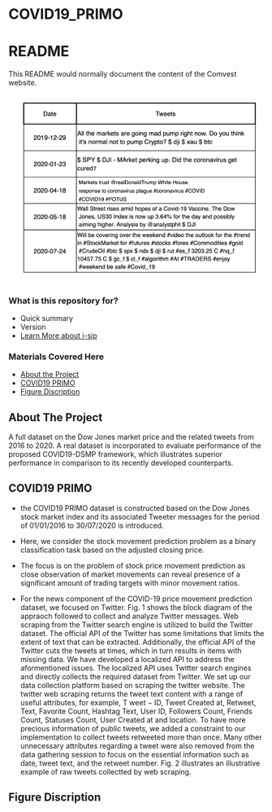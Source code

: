# COVID19_PRIMO


# README #

This README would normally document the content of the Comvest website. 

![Alt text](./images/logo.png)


### What is this repository for? ###

* Quick summary
* Version
* [Learn More about i-sip](http://i-sip.encs.concordia.ca/)


### Materials Covered Here ###
- [About the Project](#about)
- [COVID19 PRIMO](#COVID19-PRIMO)
- [Figure Discription](#figure-discription)


## About The Project
A full dataset on the Dow Jones market price and the related tweets from 2016 to 2020. 
A real dataset is incorporated to evaluate performance of the proposed COVID19-DSMP framework, which illustrates superior performance in comparison to its recently developed counterparts.


## COVID19 PRIMO

* the COVID19 PRIMO dataset is constructed based on the Dow Jones stock market index and its associated Tweeter messages for the period of 01/01/2016 to 30/07/2020 is introduced.
 
* Here, we consider the stock movement prediction problem as a binary classification task based on the adjusted closing price.
 
* The focus is on the problem of stock price movement prediction as close observation of market movements can reveal presence of a significant amount of trading targets with minor movement ratios.

* For the news component of the COVID-19 price movement prediction dataset, we focused on Twitter. Fig. 1 shows the block diagram of the appraoch followed to collect and analyze Twitter messages. Web scraping from the Twitter search engine is utilized to build the Twitter dataset. The official API of the Twitter has some limitations that limits the extent of text that can be extracted. Additionally, the official API of the Twitter cuts the tweets at times, which in turn results in items with missing data. We have developed a localized API to address the aformentioned issues. The localized API uses Twitter search engines and directly collects the required dataset from Twitter. We set up our data collection platform based on scraping the twitter website. The twitter web scraping returns the tweet text content with a range of useful attributes, for example, T weet − ID, Tweet Created at, Retweet, Text, Favorite Count, Hashtag Text, User ID, Followers Count, Friends Count, Statuses Count, User Created at and location. To have more precious information of public tweets, we added a constraint to our implementation to collect tweets retweeted more than once. Many other unnecessary attributes regarding a tweet were also removed from the data gathering session to focus on the essential information such as date, tweet text, and the retweet number. Fig. 2 illustrates an illustrative example of raw tweets collectted by web scraping. 
 


## Figure Discription
    
